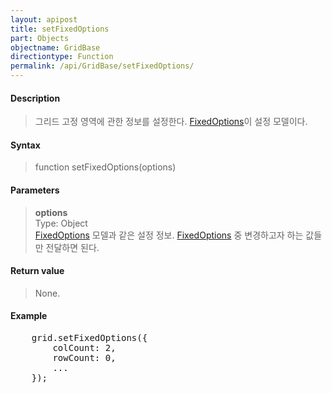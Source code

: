 ```yaml
---
layout: apipost
title: setFixedOptions
part: Objects
objectname: GridBase
directiontype: Function
permalink: /api/GridBase/setFixedOptions/
---
```



#### Description

> 그리드 고정 영역에 관한 정보를 설정한다. [FixedOptions](/api/features/)이 설정 모델이다.

#### Syntax

> function setFixedOptions(options)

#### Parameters

> **options**  
> Type: Object   
> [FixedOptions](/api/features/) 모델과 같은 설정 정보. [FixedOptions](/api/features/) 중 변경하고자 하는 값들만 전달하면 된다.  

#### Return value

> None.

#### Example

<pre class="prettyprint">
    grid.setFixedOptions({
        colCount: 2,
        rowCount: 0,
        ...
    });
</pre>

